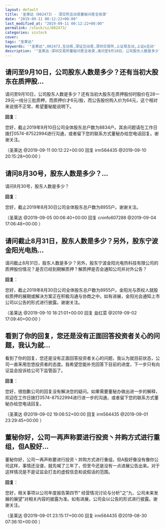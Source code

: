 ```yaml
---
layout: default
title: '圣莱达（002473）- 深交所互动易董秘问答全收录'
date: "2019-09-11 00:12:22+00:00"
last_modified_at: "2019-09-11 00:12:22+00:00"
permalink: /stock/sz/002473/
categories: szstock
cover: 
tags: "圣莱达"
keywords: '"圣莱达",002473,互动易,深证互动易,深圳交易所,上证易互动,上证e互动'
description: '"圣莱达-深圳交易所董秘问答全收录,请问至9月10日，公司股东人数是多少？还有当初大股东在质押股份时股价在28一29元一线分三批质柙，而质押价才6元/股，而公告股份购入价为64元，这个相对来说很不正常，希望董秘能说明下。"'
---
```


## 请问至9月10日，公司股东人数是多少？还有当初大股东在质押股...

请问至9月10日，公司股东人数是多少？还有当初大股东在质押股份时股价在28一29元一线分三批质柙，而质押价才6元/股，而公告股份购入价为64元，这个相对来说很不正常，希望董秘能说明下。

**回复**：

您好，截止2019年9月10日公司全体股东总户数为8834户。其余问题请在工作日拨打0574-87522994进行沟通，或者留下您的联系方式董秘办给您电话回复。谢谢关注。 

（圣莱达  @2019-09-11 00:12:22+00:00 回复 irm564435  @2019-09-10 20:15:28+00:00 ）

## 请问8月30号，股东人数是多少？...

请问8月30号，股东人数是多少？

**回复**：

您好，截止2019年8月30日公司全体股东总户数为8955户。谢谢关注。 

（圣莱达  @2019-09-05 00:06:40+00:00 回复 cninfo607288  @2019-09-04 17:06:48+00:00 ）

## 请问截止8月31日，股东人数是多少？另外，股东宁波金阳光电热...

请问截止8月31日，股东人数是多少？另外，股东宁波金阳光电热科技有限公司的质押股份情况？是否已经到期解质押？解质押是否会通知公司并对外公告？

**回复**：

您好，截止2019年8月30日公司全体股东总户数为8955户。金阳光与质权人就股权质押的展期或解决方案正在积极沟通与协商之中。如有进展，金阳光会通知上市公司以公告的形式进行披露。谢谢关注。 

（圣莱达  @2019-09-10 18:21:01+00:00 回复 韭红菜  @2019-09-02 17:09:40+00:00 ）

## 看到了你的回复，您还是没有正面回答投资者关心的问题，我认为就...

看到了你的回复，您还是没有正面回答投资者关心的问题，我认为就目前状态，公司一直釆用忽悠投资者的态度。我希望您能补充回答下目前的进度，下一步只有向证监会投诉给公司下监管函了。

**回复**：

您好，很抱歉公司的回复没有解决您的疑问。如果需要董秘办做出进一步的解释，欢迎在工作日拨打0574-87522994进行进一步的沟通，或者留下您的联系方式董秘办给您电话回复。 

（圣莱达  @2019-09-02 19:06:52+00:00 回复 irm564435  @2019-09-01 23:29:45+00:00 ）

## 董秘你好，公司一再声称要进行投资丶并购方式进行重组，但A股好...

董秘你好，公司一再声称要进行投资丶并购方式进行重组，但A股好像没有像你公司这样，事情还没谱，就先喊了三年了，但至今还是没有一点进展公告出来。对于这样情况是不是证监会打击的虚假信息和说假话的范围。

**回复**：

您好，相关事项以公司年度报告第四节“ 经营情况讨论与分析”之“九、公司未来发展的展望”对相关内容的披露为准。如有进展，公司会以公告的形式进行披露。谢谢关注。 

（圣莱达  @2019-09-01 23:15:17+00:00 回复 irm564435  @2019-08-30 07:36:10+00:00 ）

